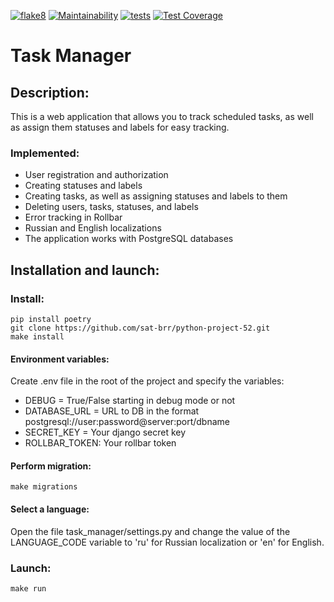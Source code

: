 [![flake8](https://github.com/sat-brr/task-manager/actions/workflows/flake8.yml/badge.svg)](https://github.com/sat-brr/task-manager/actions/workflows/flake8.yml)
[![Maintainability](https://api.codeclimate.com/v1/badges/965e3cf390a26562b40b/maintainability)](https://codeclimate.com/github/sat-brr/python-project-52/maintainability)
[![tests](https://github.com/sat-brr/task-manager/actions/workflows/tests.yml/badge.svg)](https://github.com/sat-brr/task-manager/actions/workflows/tests.yml)
[![Test Coverage](https://api.codeclimate.com/v1/badges/965e3cf390a26562b40b/test_coverage)](https://codeclimate.com/github/sat-brr/python-project-52/test_coverage)

# Task Manager

## Description:
This is a web application that allows you to track scheduled tasks, as well as assign them statuses and labels for easy tracking.

### Implemented:
- User registration and authorization
- Creating statuses and labels
- Creating tasks, as well as assigning statuses and labels to them
- Deleting users, tasks, statuses, and labels
- Error tracking in Rollbar
- Russian and English localizations
- The application works with PostgreSQL databases

## Installation and launch:

### Install:
```
pip install poetry
git clone https://github.com/sat-brr/python-project-52.git
make install
```

#### Environment variables:
Create .env file in the root of the project and specify the variables:
- DEBUG = True/False starting in debug mode or not
- DATABASE_URL = URL to DB in the format postgresql://user:password@server:port/dbname
- SECRET_KEY = Your django secret key
- ROLLBAR_TOKEN: Your rollbar token

#### Perform migration:
```
make migrations
```

#### Select a language:
Open the file task_manager/settings.py and change the value of the LANGUAGE_CODE variable to 'ru' for Russian localization or 'en' for English.

### Launch:
```
make run
```